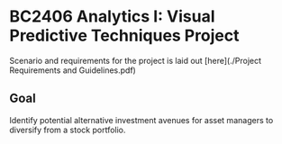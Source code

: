<h1>BC2406 Analytics I: Visual Predictive Techniques Project</h1>
Scenario and requirements for the project is laid out [here](./Project Requirements and Guidelines.pdf)

<h2> Goal </h2>
Identify potential alternative investment avenues for asset managers to diversify from a stock portfolio. 
